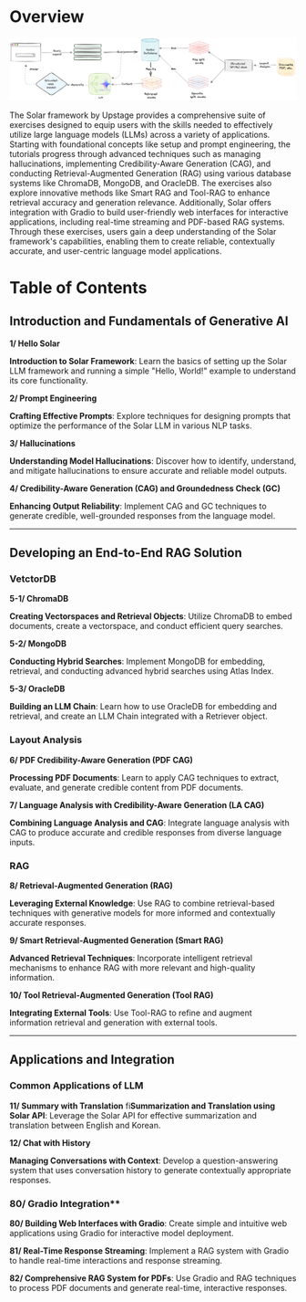 # Overview

![Overview](../figures/overview.png)

The Solar framework by Upstage provides a comprehensive suite of exercises designed to equip users with the skills needed to effectively utilize large language models (LLMs) across a variety of applications. Starting with foundational concepts like setup and prompt engineering, the tutorials progress through advanced techniques such as managing hallucinations, implementing Credibility-Aware Generation (CAG), and conducting Retrieval-Augmented Generation (RAG) using various database systems like ChromaDB, MongoDB, and OracleDB. The exercises also explore innovative methods like Smart RAG and Tool-RAG to enhance retrieval accuracy and generation relevance. Additionally, Solar offers integration with Gradio to build user-friendly web interfaces for interactive applications, including real-time streaming and PDF-based RAG systems. Through these exercises, users gain a deep understanding of the Solar framework's capabilities, enabling them to create reliable, contextually accurate, and user-centric language model applications.

# Table of Contents

## Introduction and Fundamentals of Generative AI 

**1/ Hello Solar**

**Introduction to Solar Framework**: Learn the basics of setting up the Solar LLM framework and running a simple "Hello, World!" example to understand its core functionality.

**2/ Prompt Engineering**

**Crafting Effective Prompts**: Explore techniques for designing prompts that optimize the performance of the Solar LLM in various NLP tasks. 

**3/ Hallucinations**

**Understanding Model Hallucinations**: Discover how to identify, understand, and mitigate hallucinations to ensure accurate and reliable model outputs.

**4/ Credibility-Aware Generation (CAG) and Groundedness Check (GC)**

**Enhancing Output Reliability**: Implement CAG and GC techniques to generate credible, well-grounded responses from the language model.

----

## Developing an End-to-End RAG Solution 

### VetctorDB

**5-1/ ChromaDB**

**Creating Vectorspaces and Retrieval Objects**: Utilize ChromaDB to embed documents, create a vectorspace, and conduct efficient query searches.

**5-2/ MongoDB**

**Conducting Hybrid Searches**: Implement MongoDB for embedding, retrieval, and conducting advanced hybrid searches using Atlas Index.

**5-3/ OracleDB**

**Building an LLM Chain**: Learn how to use OracleDB for embedding and retrieval, and create an LLM Chain integrated with a Retriever object.

### Layout Analysis

**6/ PDF Credibility-Aware Generation (PDF CAG)**

**Processing PDF Documents**: Learn to apply CAG techniques to extract, evaluate, and generate credible content from PDF documents.

**7/ Language Analysis with Credibility-Aware Generation (LA CAG)**

**Combining Language Analysis and CAG**: Integrate language analysis with CAG to produce accurate and credible responses from diverse language inputs.

### RAG

**8/ Retrieval-Augmented Generation (RAG)**

**Leveraging External Knowledge**: Use RAG to combine retrieval-based techniques with generative models for more informed and contextually accurate responses.

**9/ Smart Retrieval-Augmented Generation (Smart RAG)**

**Advanced Retrieval Techniques**: Incorporate intelligent retrieval mechanisms to enhance RAG with more relevant and high-quality information.

**10/ Tool Retrieval-Augmented Generation (Tool RAG)**

**Integrating External Tools**: Use Tool-RAG to refine and augment information retrieval and generation with external tools.

----

## Applications and Integration

### Common Applications of LLM

**11/ Summary with Translation**
fi**Summarization and Translation using Solar API**: Leverage the Solar API for effective summarization and translation between English and Korean.

**12/ Chat with History**

**Managing Conversations with Context**: Develop a question-answering system that uses conversation history to generate contextually appropriate responses. 

### 80/ Gradio Integration**

**80/ Building Web Interfaces with Gradio**: Create simple and intuitive web applications using Gradio for interactive model deployment. 

**81/ Real-Time Response Streaming**: Implement a RAG system with Gradio to handle real-time interactions and response streaming. 

**82/ Comprehensive RAG System for PDFs**: Use Gradio and RAG techniques to process PDF documents and generate real-time, interactive responses.
